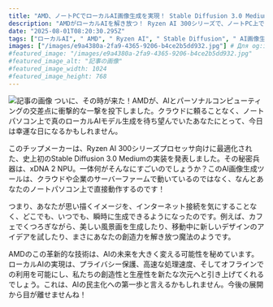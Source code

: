 ```yaml
---
title: "AMD、ノートPCでローカルAI画像生成を実現！ Stable Diffusion 3.0 Mediumが解き放つ創造力！"
description: "AMDがローカルAIを解き放つ！ Ryzen AI 300シリーズで、ノートPC上でStable Diffusion 3.0 Mediumを実現。どこでも、瞬時に、オフラインでAI画像生成が可能に！創造力を解き放て！"
date: "2025-08-01T08:20:30.295Z"
tags: ["ローカルAI", " AMD", " Ryzen AI", " Stable Diffusion", " AI画像生成"]
images: ["/images/e9a4380a-2fa9-4365-9206-b4ce2b5dd932.jpg"] # Для og:image
#featured_image: "/images/e9a4380a-2fa9-4365-9206-b4ce2b5dd932.jpg"
#featured_image_alt: "記事の画像"
#featured_image_width: 1024
#featured_image_height: 768
---
```

![記事の画像](/images/e9a4380a-2fa9-4365-9206-b4ce2b5dd932.jpg)
ついに、その時が来た！AMDが、AIとパーソナルコンピューティングの交差点に衝撃的な一撃を投下しました。クラウドに頼ることなく、ノートパソコン上で真のローカルAIモデル生成を待ち望んでいたあなたにとって、今日は幸運な日になるかもしれません。

このチップメーカーは、Ryzen AI 300シリーズプロセッサ向けに最適化された、史上初のStable Diffusion 3.0 Mediumの実装を発表しました。その秘密兵器は、xDNA 2 NPU。一体何がそんなにすごいのでしょうか？このAI画像生成ツールは、クラウドや企業のサーバーファームで動いているのではなく、なんとあなたのノートパソコン上で直接動作するのです！

つまり、あなたが思い描くイメージを、インターネット接続を気にすることなく、どこでも、いつでも、瞬時に生成できるようになったのです。例えば、カフェでくつろぎながら、美しい風景画を生成したり、移動中に新しいデザインのアイデアを試したり、まさにあなたの創造力を解き放つ魔法のようです。

AMDのこの革新的な技術は、AIの未来を大きく変える可能性を秘めています。ローカルAIの実現は、プライバシー保護、高速な処理速度、そしてオフラインでの利用を可能にし、私たちの創造性と生産性を新たな次元へと引き上げてくれるでしょう。これは、AIの民主化への第一歩と言えるかもしれません。今後の展開から目が離せませんね！
